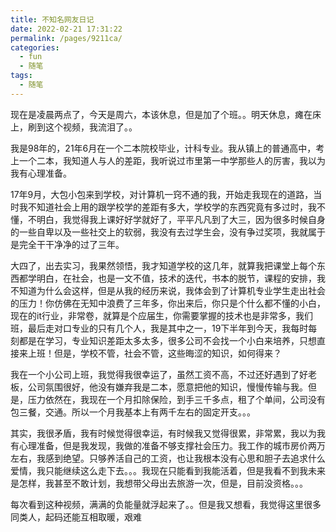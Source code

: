```yaml
---
title: 不知名网友日记
date: 2022-02-21 17:31:22
permalink: /pages/9211ca/
categories:
  - fun
  - 随笔
tags:
  - 随笔
---
```

现在是凌晨两点了，今天是周六，本该休息，但是加了个班。。明天休息，瘫在床上，刷到这个视频，我流泪了。。

我是98年的，21年6月在一个二本院校毕业，计科专业。我从镇上的普通高中，考上一个二本，我知道人与人的差距，我听说过市里第一中学那些人的厉害，我以为我有心理准备。

17年9月，大包小包来到学校，对计算机一窍不通的我，开始走我现在的道路，当时我不知道社会上用的跟学校学的差距有多大，学校学的东西究竟有多过时，我不懂，不明白，我觉得我上课好好学就好了，平平凡凡到了大三，因为很多时候自身的一些自卑以及一些社交上的软弱，我没有去过学生会，没有争过奖项，我就属于是完全干干净净的过了三年。

大四了，出去实习，我果然领悟，我才知道学校的这几年，就算我把课堂上每个东西都学明白，在社会，也是一文不值，技术的迭代，书本的脱节，课程的安排，我不知道为什么会这样，但是从我的经历来说，我体会到了计算机专业学生走出社会的压力！你仿佛在无知中浪费了三年多，你出来后，你只是个什么都不懂的小白，现在的it行业，非常卷，就算是个应届生，你需要掌握的技术也是非常多，我们班，最后走对口专业的只有几个人，我是其中之一，19下半年到今天，我每时每刻都是在学习，专业知识差距太多太多，很多公司不会找一个小白来培养，只想直接来上班！但是，学校不管，社会不管，这些晦涩的知识，如何得来？

我在一个小公司上班，我觉得我很幸运了，虽然工资不高，不过还好遇到了好老板，公司氛围很好，他没有嫌弃我是二本，愿意把他的知识，慢慢传输与我。但是，压力依然在，我现在一个月扣除保险，到手三千多点，租了个单间，公司没有包三餐，交通。所以一个月我基本上有两千左右的固定开支。。。

其实，我很矛盾，我有时候觉得很幸运，有时候我又觉得很累，非常累，我以为我有心理准备，但是我发现，我做的准备不够支撑社会压力。我工作的城市房价两万左右，我感到绝望。只够养活自己的工资，也让我根本没有心思和胆子去追求什么爱情，我只能继续这么走下去。。。我现在只能看到我能活着，但是我看不到我未来是怎样，我甚至不敢计划，我想带父母出去旅游一次，但是，目前没资格。。。

每次看到这种视频，满满的负能量就浮起来了。。但是我又想看，我觉得这里很多同类人，起码还能互相取暖，艰难